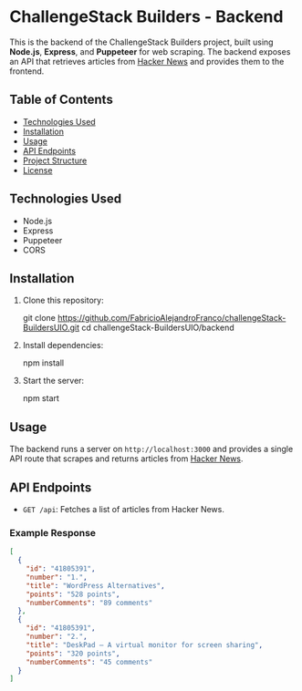 # ChallengeStack Builders - Backend

This is the backend of the ChallengeStack Builders project, built using **Node.js**, **Express**, and **Puppeteer** for web scraping. The backend exposes an API that retrieves articles from [Hacker News](https://news.ycombinator.com/) and provides them to the frontend.

## Table of Contents

- [Technologies Used](#technologies-used)
- [Installation](#installation)
- [Usage](#usage)
- [API Endpoints](#api-endpoints)
- [Project Structure](#project-structure)
- [License](#license)

## Technologies Used

- Node.js
- Express
- Puppeteer
- CORS

## Installation

1. Clone this repository:

   git clone https://github.com/FabricioAlejandroFranco/challengeStack-BuildersUIO.git
   cd challengeStack-BuildersUIO/backend

2. Install dependencies:

   npm install

3. Start the server:

   npm start

## Usage

The backend runs a server on `http://localhost:3000` and provides a single API route that scrapes and returns articles from [Hacker News](https://news.ycombinator.com/).

## API Endpoints

- `GET /api`: Fetches a list of articles from Hacker News.

### Example Response

```json
[
  {
    "id": "41805391",
    "number": "1.",
    "title": "WordPress Alternatives",
    "points": "528 points",
    "numberComments": "89 comments"
  },
  {
    "id": "41805391",
    "number": "2.",
    "title": "DeskPad – A virtual monitor for screen sharing",
    "points": "320 points",
    "numberComments": "45 comments"
  }
]
```
